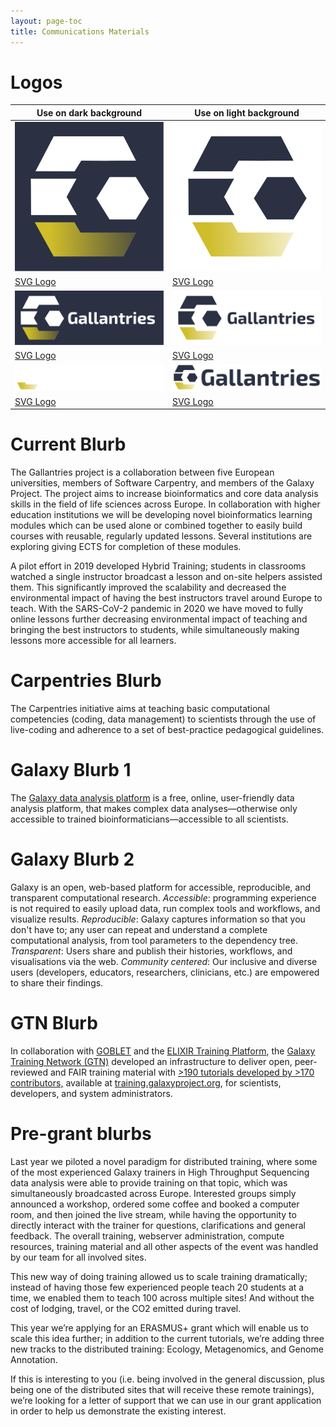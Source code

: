 ```yaml
---
layout: page-toc
title: Communications Materials
---
```


# Logos

Use on dark background | Use on light background
--- | ---
![](assets/images/gallantries-logo.svg) | ![](assets/images/gallantries-logo-inverted.svg)
[SVG Logo](assets/images/gallantries-logo.svg) | [SVG Logo](assets/images/gallantries-logo-inverted.svg)
![](assets/images/gallantries-logo-with-word.svg) | ![](assets/images/gallantries-logo-with-word-inverted.svg)
[SVG Logo](assets/images/gallantries-logo-with-word.svg) | [SVG Logo](assets/images/gallantries-logo-with-word-inverted.svg)
![](assets/images/gallantries-logo-with-word-large.svg) | ![](assets/images/gallantries-logo-with-word-inverted-large.svg)
[SVG Logo](assets/images/gallantries-logo-with-word-large.svg) | [SVG Logo](assets/images/gallantries-logo-with-word-inverted-large.svg)

# Current Blurb

The Gallantries project is a collaboration between five European universities, members of Software Carpentry, and members of the Galaxy Project. The project aims to increase bioinformatics and core data analysis skills in the field of life sciences across Europe. In collaboration with higher education institutions we will be developing novel bioinformatics learning modules which can be used alone or combined together to easily build courses with reusable, regularly updated lessons. Several institutions are exploring giving ECTS for completion of these modules.

A pilot effort in 2019 developed Hybrid Training; students in classrooms watched a single instructor broadcast a lesson and on-site helpers assisted them. This significantly improved the scalability and decreased the environmental impact of having the best instructors travel around Europe to teach. With the SARS-CoV-2 pandemic in 2020 we have moved to fully online lessons further decreasing environmental impact of teaching and bringing the best instructors to students, while simultaneously making lessons more accessible for all learners.

# Carpentries Blurb

The Carpentries initiative aims at teaching basic computational competencies (coding, data management) to scientists through the use of live-coding and adherence to a set of best-practice pedagogical guidelines.

# Galaxy Blurb 1

The [Galaxy data analysis platform](https://galaxyproject.org) is a free, online, user-friendly data analysis platform, that makes complex data analyses—otherwise only accessible to trained bioinformaticians—accessible to all scientists.

# Galaxy Blurb 2

Galaxy is an open, web-based platform for accessible, reproducible, and transparent computational research. *Accessible*: programming experience is not required to easily upload data, run complex tools and workflows, and visualize results. *Reproducible*: Galaxy captures information so that you don't have to; any user can repeat and understand a complete computational analysis, from tool parameters to the dependency tree. *Transparent*: Users share and publish their histories, workflows, and visualisations via the web. *Community centered*: Our inclusive and diverse users (developers, educators, researchers, clinicians, etc.) are empowered to share their findings.

# GTN Blurb

In collaboration with [GOBLET](https://www.mygoblet.org/) and the [ELIXIR Training Platform](https://www.elixir-europe.org/platforms/training), the [Galaxy Training Network (GTN)](https://galaxyproject.org/teach/gtn/) developed an infrastructure to deliver open, peer-reviewed and FAIR training material with [>190 tutorials developed by >170 contributors,](https://training.galaxyproject.org/stats) available at [training.galaxyproject.org](https://training.galaxyproject.org), for scientists, developers, and system administrators.

# Pre-grant blurbs

Last year we piloted a novel paradigm for distributed training, where some of the most experienced Galaxy trainers in High Throughput Sequencing data analysis were able to provide training on that topic, which was simultaneously broadcasted across Europe. Interested groups simply announced a workshop, ordered some coffee and booked a computer room, and then joined the live stream, while having the opportunity to directly interact with the trainer for questions, clarifications and general feedback. The overall training, webserver administration, compute resources, training material and all other aspects of the event was handled by our team for all involved sites.

This new way of doing training allowed us to scale training dramatically; instead of having those few experienced people teach 20 students at a time, we enabled them to teach 100 across multiple sites! And without the cost of lodging, travel, or the CO2 emitted during travel.

This year we’re applying for an ERASMUS+ grant which will enable us to scale this idea further; in addition to the current tutorials, we’re adding three new tracks to the distributed training: Ecology, Metagenomics, and Genome Annotation.

If this is interesting to you (i.e. being involved in the general discussion, plus being one of the distributed sites that will receive these remote trainings), we’re looking for a letter of support that we can use in our grant application in order to help us demonstrate the existing interest.
